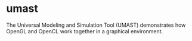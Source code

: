 # umast
The Universal Modeling and Simulation Tool (UMAST) demonstrates how OpenGL and OpenCL work together in a graphical environment.
